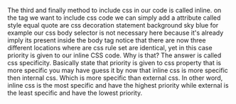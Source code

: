 The third and finally method to include css in our code is called inline.
on the tag we want to include css code we can simply add a attribute called style equal quote are css decoration statement
background sky blue
for example
our css body selector is not necessary here because it's already imply its present inside the body tag
notice that there are now three different locations where are css rule set are identical, yet in this case priority is given to our inline CSS code.
Why is that? The answer is called css specificity. 
Basically state that priority is given to css property that is more specific
you may have guess it by now that inline css is more specific then internal css.
Which is more specific than external css.
In other word, inline css is the most specific and have the highest priority
while external is the least specific and have the lowest priority.
